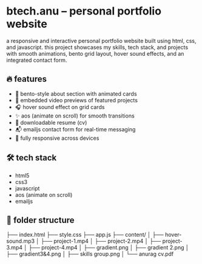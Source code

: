 # btech.anu – personal portfolio website

a responsive and interactive personal portfolio website built using html, css, and javascript. this project showcases my skills, tech stack, and projects with smooth animations, bento grid layout, hover sound effects, and an integrated contact form.

## 🔥 features

- 🧩 bento-style about section with animated cards
- 🎥 embedded video previews of featured projects
- 🎧 hover sound effect on grid cards
- ✨ aos (animate on scroll) for smooth transitions
- 📄 downloadable resume (cv)
- 📬 emailjs contact form for real-time messaging
- 📱 fully responsive across devices

## 🛠️ tech stack

- html5
- css3
- javascript
- aos (animate on scroll)
- emailjs

## 📁 folder structure 
├── index.html
├── style.css
├── app.js
├── content/
│ ├── hover-sound.mp3
│ ├── project-1.mp4
│ ├── project-2.mp4
│ ├── project-3.mp4
│ ├── project-4.mp4
│ ├── gradient.png
│ ├── gradient 2.png
│ ├── gradient3&4.png
│ ├── skills group.png
│ └── anurag cv.pdf

